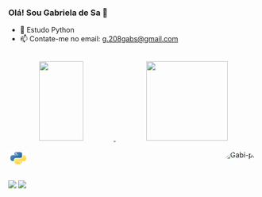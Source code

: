 ### Olá! Sou Gabriela de Sa 👋

- 🌱 Estudo Python
- 📫 Contate-me no email: g.208gabs@gmail.com
<br>
<div align="center">
  <a href="https://github.com/Gabriela-de-sa">
  <img height="160em"  width="42%"  src="https://github-readme-stats.vercel.app/api?username=Gabriela-de-Sa&show_icons=true&theme=dracula&include_all_commits=true&count_private=true"/>
  <img height="160em"   width="57%" src="https://github-readme-stats.vercel.app/api/top-langs/?username=Gabriela-de-Sa&layout=compact&langs_count=7&theme=dracula"/>
</div>
  
<div style="display: inline_block"><br>
  <img align="center" alt="Gabi-Python" height="30" width="40" src="https://raw.githubusercontent.com/devicons/devicon/master/icons/python/python-original.svg">
  <img align="right" alt="Gabi-pic" height="150" style="border-radius:50px;" src="https://discord.com/channels/984139807368294457/984139807368294459/990412825648308274">
</div>
  
##
  
<div> 
  <a href = "g.208gabs@gmail.com"><img src="https://img.shields.io/badge/-Gmail-%23333?style=for-the-badge&logo=gmail&logoColor=white" target="_blank"></a>
  <a href="https://www.linkedin.com/in/gabrieladesaaa
" target="_blank"><img src="https://img.shields.io/badge/-LinkedIn-%230077B5?style=for-the-badge&logo=linkedin&logoColor=white" target="_blank"></a>
</div>

